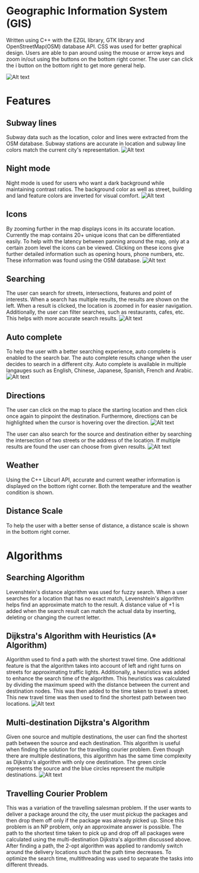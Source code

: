 # Geographic Information System (GIS)

Written using C++ with the EZGL library, GTK library and OpenStreetMap(OSM) database API. CSS was used for better graphical design. Users are able to pan around using the mouse or arrow keys and zoom in/out using the buttons on the bottom right corner. The user can click the i button on the bottom right to get more general help.

![Alt text](Main.png)


Features
==============
Subway lines
------------
Subway data such as the location, color and lines were extracted from the OSM database. Subway stations are accurate in location and subway line colors match the current city's representation.
![Alt text](Subways.png)

Night mode
----------
Night mode is used for users who want a dark background while maintaining contrast ratios. The background color as well as street, building and land feature colors are inverted for visual comfort.
![Alt text](Nightmode.png)

Icons
-----
By zooming further in the map displays icons in its accurate location. Currently the map contains 20+ unique icons that can be differentiated easily. To help with the latency between panning around the map, only at a certain zoom level the icons can be viewed. Clicking on these icons give further detailed information such as opening hours, phone numbers, etc. These information was found using the OSM database.
![Alt text](Icons.png)

Searching
---------
The user can search for streets, intersections, features and point of interests. When a search has multiple results, the results are shown on the left. When a result is clicked, the location is zoomed in for easier navigation. Additionally, the user can filter searches, such as restaurants, cafes, etc. This helps with more accurate search results.
![Alt text](Search.png)

Auto complete
-------------
To help the user with a better searching experience, auto complete is enabled to the search bar. The auto complete results change when the user decides to search in a different city. Auto complete is available in multiple langauges such as English, Chinese, Japanese, Spanish, French and Arabic.
![Alt text](Autocomplete.png)

Directions
----------
The user can click on the map to place the starting location and then click once again to pinpoint the destination. Furthermore, directions can be highlighted when the cursor is hovering over the direction.
![Alt text](Directions.png)

The user can also search for the source and destination either by searching the intersection of two streets or the address of the location. If multiple results are found the user can choose from given results.
![Alt text](MultipleResults.png)

Weather
-------
Using the C++ Libcurl API, accurate and current weather information is displayed on the bottom right corner. Both the temperature and the weather condition is shown.

Distance Scale
--------------
To help the user with a better sense of distance, a distance scale is shown in the bottom right corner.

Algorithms
==========
Searching Algorithm
-------------------
Levenshtein's distance algorithm was used for fuzzy search. When a user searches for a location that has no exact match, Levenshtein's algorithm helps find an approximate match to the result. A distance value of +1 is added when the search result can match the actual data by inserting, deleting or changing the current letter.

Dijkstra's Algorithm with Heuristics (A* Algorithm)
---------------------------------------------------
Algorithm used to find a path with the shortest travel time. One additional feature is that the algorithm takes into account of left and right turns on streets for approximating traffic lights. Additionally, a heuristics was added to enhance the search time of the algorithm. This heuristics was calculated by dividing the maximum speed with the distance between the current and destination nodes. This was then added to the time taken to travel a street. This new travel time was then used to find the shortest path between two locations.
![Alt text](Dijkstra.png)

Multi-destination Dijkstra's Algorithm
--------------------------------------
Given one source and multiple destinations, the user can find the shortest path between the source and each destination. This algorithm is useful when finding the solution for the travelling courier problem. Even though there are multiple destinations, this algorithm has the same time complexity as Dijkstra's algorithm with only one destination. The green circle represents the source and the blue circles represent the multiple destinations.
![Alt text](MultiDijkstra.png)

Travelling Courier Problem
--------------------------
This was a variation of the travelling salesman problem. If the user wants to deliver a package around the city, the user must pickup the packages and then drop them off only if the package was already picked up. Since this problem is an NP problem, only an approximate answer is possible. The path to the shortest time taken to pick up and drop off all packages were calculated using the multi-destination Dijkstra's algorithm discussed above. After finding a path, the 2-opt algorithm was applied to randomly switch around the delivery locations such that the path time decreases. To optimize the search time, multithreading was used to separate the tasks into different threads.
